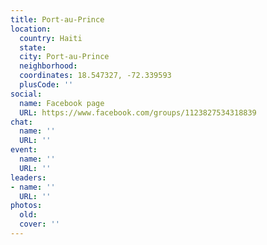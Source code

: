 ```yaml
---
title: Port-au-Prince
location:
  country: Haiti
  state: 
  city: Port-au-Prince
  neighborhood: 
  coordinates: 18.547327, -72.339593
  plusCode: ''
social:
  name: Facebook page
  URL: https://www.facebook.com/groups/1123827534318839
chat:
  name: ''
  URL: ''
event:
  name: ''
  URL: ''
leaders:
- name: ''
  URL: ''
photos:
  old: 
  cover: ''
---
```


